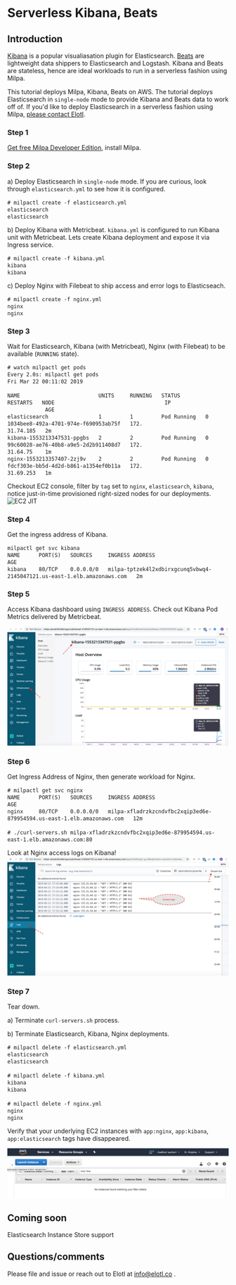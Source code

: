 # Serverless Kibana, Beats

## Introduction

[Kibana](https://www.elastic.co/products/kibana) is a popular visualiasation plugin for Elasticsearch. [Beats](https://www.elastic.co/products/beats) are lightweight data shippers to Elasticsearch and Logstash. Kibana and Beats are stateless, hence are ideal workloads to run in a serverless fashion using Milpa.

This tutorial deploys Milpa, Kibana, Beats on AWS. The tutorial deploys Elasticsearch in `single-node` mode to provide Kibana and Beats data to work off of. If you'd like to deploy Elasticsearch in a serverless fashion using Milpa, [please contact Elotl]().

### Step 1

[Get free Milpa Developer Edition](https://www.elotl.co/trial), install Milpa.

### Step 2

a) Deploy Elasticsearch in `single-node` mode. If you are curious, look through `elasticsearch.yml` to see how it is configured.

```
# milpactl create -f elasticsearch.yml 
elasticsearch
elasticsearch
```

b) Deploy Kibana with Metricbeat. `kibana.yml` is configured to run Kibana unit with Metricbeat. Lets create Kibana deployment and expose it via Ingress service.

```
# milpactl create -f kibana.yml
kibana
kibana
```

c) Deploy Nginx with Filebeat to ship access and error logs to Elasticseach.

```
# milpactl create -f nginx.yml 
nginx
nginx
```

### Step 3

Wait for Elasticsearch, Kibana (with Metricbeat), Nginx (with Filebeat) to be available (`RUNNING` state).

```
# watch milpactl get pods
Every 2.0s: milpactl get pods                                                                Fri Mar 22 00:11:02 2019

NAME                         UNITS     RUNNING   STATUS        RESTARTS   NODE                                   IP
            AGE
elasticsearch                1         1         Pod Running   0          1034bee8-492a-4701-974e-f690953ab75f   172.
31.74.185   2m
kibana-1553213347531-ppgbs   2         2         Pod Running   0          99c60028-ae76-40b8-a9e5-2d2b911408d7   172.
31.64.75    1m
nginx-1553213357407-2zj9v    2         2         Pod Running   0          fdcf303e-bb5d-4d2d-b861-a1354ef0b11a   172.
31.69.253   1m

```

Checkout EC2 console, filter by `tag` set to `nginx`, `elasticsearch`, `kibana`, notice just-in-time provisioned right-sized nodes for our deployments.
![EC2 JIT](https://github.com/elotl/milpa-apps/blob/master/kibana-beats/screenshots/ec2-jit.png "EC2 JIT")

### Step 4

Get the ingress address of Kibana.

```
milpactl get svc kibana
NAME      PORT(S)   SOURCES     INGRESS ADDRESS                                                           AGE
kibana    80/TCP    0.0.0.0/0   milpa-tptzek4l2xdbirxgcunq5vbwq4-2145047121.us-east-1.elb.amazonaws.com   2m
```

### Step 5

Access Kibana dashboard using `INGRESS ADDRESS`. Check out Kibana Pod Metrics delivered by Metricbeat.

![Kibana](https://github.com/elotl/milpa-apps/blob/master/kibana-beats/screenshots/kibana-1.png "Kibana")

### Step 6


Get Ingress Address of Nginx, then generate workload for Nginx.
```
# milpactl get svc nginx
NAME      PORT(S)   SOURCES     INGRESS ADDRESS                                                          AGE
nginx     80/TCP    0.0.0.0/0   milpa-xfladrzkzcndvfbc2xqip3ed6e-879954594.us-east-1.elb.amazonaws.com   12m

# ./curl-servers.sh milpa-xfladrzkzcndvfbc2xqip3ed6e-879954594.us-east-1.elb.amazonaws.com:80
```

Look at Nginx access logs on Kibana!
![Nginx logs](https://github.com/elotl/milpa-apps/blob/master/kibana-beats/screenshots/nginx-filebeat-logs.png "Nginx logs")

### Step 7

Tear down.

a) Terminate `curl-servers.sh` process.

b) Terminate Elasticsearch, Kibana, Nginx deployments.

```
# milpactl delete -f elasticsearch.yml 
elasticsearch
elasticsearch

# milpactl delete -f kibana.yml 
kibana
kibana

# milpactl delete -f nginx.yml 
nginx
nginx
```

Verify that your underlying EC2 instances with `app:nginx`, `app:kibana`, `app:elasticsearch` tags have disappeared.

![EC2 after](https://github.com/elotl/milpa-apps/blob/master/kibana-beats/screenshots/ec2-after.png "ec2-after")

## Coming soon

Elasticsearch Instance Store support

## Questions/comments

Please file and issue or reach out to Elotl at info@elotl.co .
